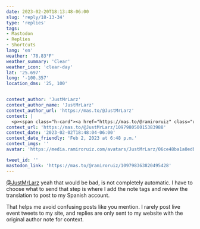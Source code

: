 ```yaml
---
date: 2023-02-20T18:13:48-06:00
slug: 'reply/18-13-34'
type: 'replies'
tags:
- Mastodon
- Replies
- Shortcuts
lang: 'en'
weather: '78.83°F'
weather_summary: 'Clear'
weather_icon: 'clear-day'
lat: '25.697'
long: '-100.357'
location_dms: '25, 100'


context_author: 'JustMrLarz'
context_author_name: 'JustMrLarz'
context_author_url: 'https://mas.to/@JustMrLarz'
context: |
  <p><span class="h-card"><a href="https://mas.to/@ramiroruiz" class="u-url mention">@<span>ramiroruiz</span></a></span> that may not go over well if it becomes obvious and constant from your cross-posts that you’re referencing something specific to twitter on a mastodon timeline. Especially if it is a reply and lacks context.</p>
context_url: 'https://mas.to/@JustMrLarz/109798050015383988'
context_date: '2023-02-02T18:48:04-06:00'
context_date_friendly: 'Feb 2, 2023 at 6:48 p.m.'
context_imgs: ''
avatar: 'https://media.ramiroruiz.com/avatars/JustMrLarz/06ce48ba1a0edba8.jpeg'

tweet_id: ''
mastodon_link: 'https://mas.to/@ramiroruiz/109798363820495428'
---
```

[@JustMrLarz](https://mas.to/@JustMrLarz) yeah that would be bad, is not completely automatic. I have to choose what to send that step is where I add the note tags and review the translation to post to my Spanish account.

That helps me avoid confusing posts like you mention. I rarely post live event tweets to my site, and replies are only sent to my website with the original author note for context.
